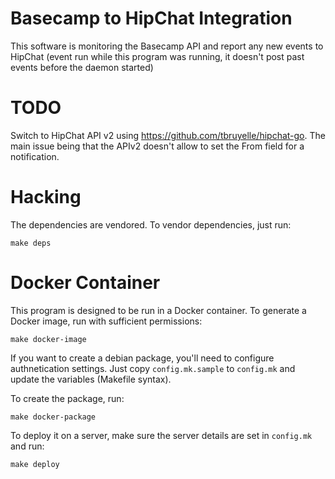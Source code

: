 Basecamp to HipChat Integration
===============================

This software is monitoring the Basecamp API and report any new events to
HipChat (event run while this program was running, it doesn't post past events
before the daemon started)

TODO
====

Switch to HipChat API v2 using https://github.com/tbruyelle/hipchat-go. The main
issue being that the APIv2 doesn't allow to set the From field for a
notification.

Hacking
=======

The dependencies are vendored. To vendor dependencies, just run:

    make deps

Docker Container
================

This program is designed to be run in a Docker container. To generate a Docker
image, run with sufficient permissions:

    make docker-image

If you want to create a debian package, you'll need to configure authnetication
settings. Just copy `config.mk.sample` to `config.mk` and update the variables
(Makefile syntax).

To create the package, run:

    make docker-package

To deploy it on a server, make sure the server details are set in `config.mk`
and run:

    make deploy
